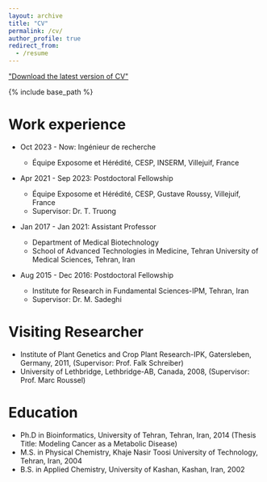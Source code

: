 ```yaml
---
layout: archive
title: "CV"
permalink: /cv/
author_profile: true
redirect_from:
  - /resume
---
```



["Download the latest version of CV"](/files/cv.pdf)

{% include base_path %}

Work experience
======
* Oct 2023 - Now: Ingénieur de recherche
  * Équipe Exposome et Hérédité, CESP, INSERM, Villejuif, France

* Apr 2021 - Sep 2023: Postdoctoral Fellowship
  * Équipe Exposome et Hérédité, CESP, Gustave Roussy, Villejuif, France
  * Supervisor: Dr. T. Truong

* Jan 2017 - Jan 2021: Assistant Professor
  * Department of Medical Biotechnology
  * School of Advanced Technologies in Medicine, Tehran University of Medical Sciences, Tehran, Iran

* Aug 2015 - Dec 2016: Postdoctoral Fellowship
  * Institute for Research in Fundamental Sciences-IPM, Tehran, Iran
  * Supervisor: Dr. M. Sadeghi

Visiting Researcher
======
* Institute of Plant Genetics and Crop Plant Research-IPK, Gatersleben, Germany, 2011, (Supervisor: Prof. Falk Schreiber)
* University of Lethbridge, Lethbridge-AB, Canada, 2008, (Supervisor: Prof. Marc Roussel)

Education
======
* Ph.D in Bioinformatics, University of Tehran, Tehran, Iran, 2014 (Thesis Title: Modeling Cancer as a Metabolic Disease)
* M.S. in Physical Chemistry, Khaje Nasir Toosi University of Technology, Tehran, Iran, 2004
* B.S. in Applied Chemistry, University of Kashan, Kashan, Iran, 2002

